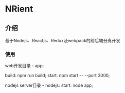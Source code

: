 NRient
=

## 介绍

基于Nodejs、Reactjs、Redux及webpack的前后端分离开发

### 使用

web开发目录 - app:

build: npm run build;
start: npm start -- --port 3000;

nodejs server目录 - nodejs:
start: node app;






